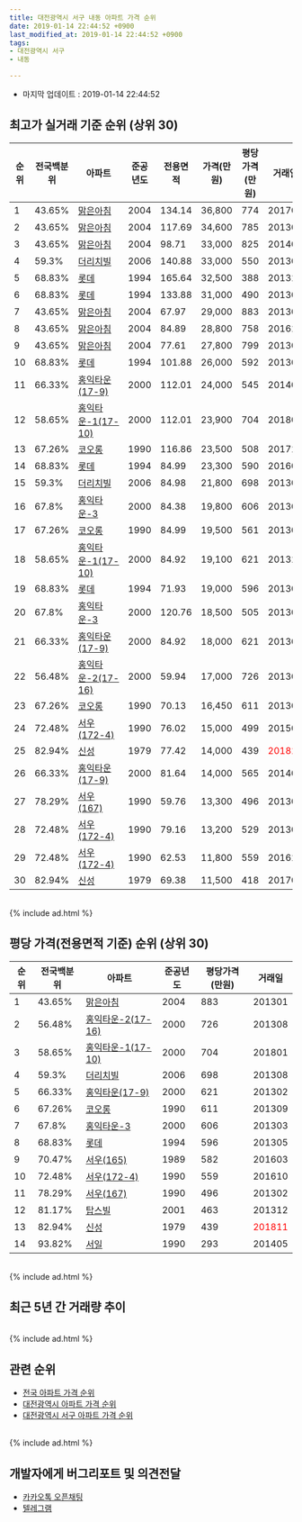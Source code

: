 ```yaml
---
title: 대전광역시 서구 내동 아파트 가격 순위
date: 2019-01-14 22:44:52 +0900
last_modified_at: 2019-01-14 22:44:52 +0900
tags:
- 대전광역시 서구
- 내동

---
```


* 마지막 업데이트 : 2019-01-14 22:44:52

## 최고가 실거래 기준 순위 (상위 30)


|순위|전국백분위|아파트|준공년도|전용면적|가격(만원)|평당가격(만원)|거래일|
|---|---|---|---|---|---|---|---|
|1|43.65%|[맑은아침](https://search.naver.com/search.naver?query=%EB%8C%80%EC%A0%84%EA%B4%91%EC%97%AD%EC%8B%9C+%EC%84%9C%EA%B5%AC+%EB%82%B4%EB%8F%99+%EB%A7%91%EC%9D%80%EC%95%84%EC%B9%A8)|2004|134.14|36,800|774|201704|
|2|43.65%|[맑은아침](https://search.naver.com/search.naver?query=%EB%8C%80%EC%A0%84%EA%B4%91%EC%97%AD%EC%8B%9C+%EC%84%9C%EA%B5%AC+%EB%82%B4%EB%8F%99+%EB%A7%91%EC%9D%80%EC%95%84%EC%B9%A8)|2004|117.69|34,600|785|201305|
|3|43.65%|[맑은아침](https://search.naver.com/search.naver?query=%EB%8C%80%EC%A0%84%EA%B4%91%EC%97%AD%EC%8B%9C+%EC%84%9C%EA%B5%AC+%EB%82%B4%EB%8F%99+%EB%A7%91%EC%9D%80%EC%95%84%EC%B9%A8)|2004|98.71|33,000|825|201401|
|4|59.3%|[더리치빌](https://search.naver.com/search.naver?query=%EB%8C%80%EC%A0%84%EA%B4%91%EC%97%AD%EC%8B%9C+%EC%84%9C%EA%B5%AC+%EB%82%B4%EB%8F%99+%EB%8D%94%EB%A6%AC%EC%B9%98%EB%B9%8C)|2006|140.88|33,000|550|201303|
|5|68.83%|[롯데](https://search.naver.com/search.naver?query=%EB%8C%80%EC%A0%84%EA%B4%91%EC%97%AD%EC%8B%9C+%EC%84%9C%EA%B5%AC+%EB%82%B4%EB%8F%99+%EB%A1%AF%EB%8D%B0)|1994|165.64|32,500|388|201311|
|6|68.83%|[롯데](https://search.naver.com/search.naver?query=%EB%8C%80%EC%A0%84%EA%B4%91%EC%97%AD%EC%8B%9C+%EC%84%9C%EA%B5%AC+%EB%82%B4%EB%8F%99+%EB%A1%AF%EB%8D%B0)|1994|133.88|31,000|490|201303|
|7|43.65%|[맑은아침](https://search.naver.com/search.naver?query=%EB%8C%80%EC%A0%84%EA%B4%91%EC%97%AD%EC%8B%9C+%EC%84%9C%EA%B5%AC+%EB%82%B4%EB%8F%99+%EB%A7%91%EC%9D%80%EC%95%84%EC%B9%A8)|2004|67.97|29,000|883|201301|
|8|43.65%|[맑은아침](https://search.naver.com/search.naver?query=%EB%8C%80%EC%A0%84%EA%B4%91%EC%97%AD%EC%8B%9C+%EC%84%9C%EA%B5%AC+%EB%82%B4%EB%8F%99+%EB%A7%91%EC%9D%80%EC%95%84%EC%B9%A8)|2004|84.89|28,800|758|201611|
|9|43.65%|[맑은아침](https://search.naver.com/search.naver?query=%EB%8C%80%EC%A0%84%EA%B4%91%EC%97%AD%EC%8B%9C+%EC%84%9C%EA%B5%AC+%EB%82%B4%EB%8F%99+%EB%A7%91%EC%9D%80%EC%95%84%EC%B9%A8)|2004|77.61|27,800|799|201302|
|10|68.83%|[롯데](https://search.naver.com/search.naver?query=%EB%8C%80%EC%A0%84%EA%B4%91%EC%97%AD%EC%8B%9C+%EC%84%9C%EA%B5%AC+%EB%82%B4%EB%8F%99+%EB%A1%AF%EB%8D%B0)|1994|101.88|26,000|592|201303|
|11|66.33%|[홍익타운(17-9)](https://search.naver.com/search.naver?query=%EB%8C%80%EC%A0%84%EA%B4%91%EC%97%AD%EC%8B%9C+%EC%84%9C%EA%B5%AC+%EB%82%B4%EB%8F%99+%ED%99%8D%EC%9D%B5%ED%83%80%EC%9A%B4%2817-9%29)|2000|112.01|24,000|545|201406|
|12|58.65%|[홍익타운-1(17-10)](https://search.naver.com/search.naver?query=%EB%8C%80%EC%A0%84%EA%B4%91%EC%97%AD%EC%8B%9C+%EC%84%9C%EA%B5%AC+%EB%82%B4%EB%8F%99+%ED%99%8D%EC%9D%B5%ED%83%80%EC%9A%B4-1%2817-10%29)|2000|112.01|23,900|704|201801|
|13|67.26%|[코오롱](https://search.naver.com/search.naver?query=%EB%8C%80%EC%A0%84%EA%B4%91%EC%97%AD%EC%8B%9C+%EC%84%9C%EA%B5%AC+%EB%82%B4%EB%8F%99+%EC%BD%94%EC%98%A4%EB%A1%B1)|1990|116.86|23,500|508|201711|
|14|68.83%|[롯데](https://search.naver.com/search.naver?query=%EB%8C%80%EC%A0%84%EA%B4%91%EC%97%AD%EC%8B%9C+%EC%84%9C%EA%B5%AC+%EB%82%B4%EB%8F%99+%EB%A1%AF%EB%8D%B0)|1994|84.99|23,300|590|201604|
|15|59.3%|[더리치빌](https://search.naver.com/search.naver?query=%EB%8C%80%EC%A0%84%EA%B4%91%EC%97%AD%EC%8B%9C+%EC%84%9C%EA%B5%AC+%EB%82%B4%EB%8F%99+%EB%8D%94%EB%A6%AC%EC%B9%98%EB%B9%8C)|2006|84.98|21,800|698|201308|
|16|67.8%|[홍익타운-3](https://search.naver.com/search.naver?query=%EB%8C%80%EC%A0%84%EA%B4%91%EC%97%AD%EC%8B%9C+%EC%84%9C%EA%B5%AC+%EB%82%B4%EB%8F%99+%ED%99%8D%EC%9D%B5%ED%83%80%EC%9A%B4-3)|2000|84.38|19,800|606|201303|
|17|67.26%|[코오롱](https://search.naver.com/search.naver?query=%EB%8C%80%EC%A0%84%EA%B4%91%EC%97%AD%EC%8B%9C+%EC%84%9C%EA%B5%AC+%EB%82%B4%EB%8F%99+%EC%BD%94%EC%98%A4%EB%A1%B1)|1990|84.99|19,500|561|201309|
|18|58.65%|[홍익타운-1(17-10)](https://search.naver.com/search.naver?query=%EB%8C%80%EC%A0%84%EA%B4%91%EC%97%AD%EC%8B%9C+%EC%84%9C%EA%B5%AC+%EB%82%B4%EB%8F%99+%ED%99%8D%EC%9D%B5%ED%83%80%EC%9A%B4-1%2817-10%29)|2000|84.92|19,100|621|201310|
|19|68.83%|[롯데](https://search.naver.com/search.naver?query=%EB%8C%80%EC%A0%84%EA%B4%91%EC%97%AD%EC%8B%9C+%EC%84%9C%EA%B5%AC+%EB%82%B4%EB%8F%99+%EB%A1%AF%EB%8D%B0)|1994|71.93|19,000|596|201305|
|20|67.8%|[홍익타운-3](https://search.naver.com/search.naver?query=%EB%8C%80%EC%A0%84%EA%B4%91%EC%97%AD%EC%8B%9C+%EC%84%9C%EA%B5%AC+%EB%82%B4%EB%8F%99+%ED%99%8D%EC%9D%B5%ED%83%80%EC%9A%B4-3)|2000|120.76|18,500|505|201308|
|21|66.33%|[홍익타운(17-9)](https://search.naver.com/search.naver?query=%EB%8C%80%EC%A0%84%EA%B4%91%EC%97%AD%EC%8B%9C+%EC%84%9C%EA%B5%AC+%EB%82%B4%EB%8F%99+%ED%99%8D%EC%9D%B5%ED%83%80%EC%9A%B4%2817-9%29)|2000|84.92|18,000|621|201302|
|22|56.48%|[홍익타운-2(17-16)](https://search.naver.com/search.naver?query=%EB%8C%80%EC%A0%84%EA%B4%91%EC%97%AD%EC%8B%9C+%EC%84%9C%EA%B5%AC+%EB%82%B4%EB%8F%99+%ED%99%8D%EC%9D%B5%ED%83%80%EC%9A%B4-2%2817-16%29)|2000|59.94|17,000|726|201308|
|23|67.26%|[코오롱](https://search.naver.com/search.naver?query=%EB%8C%80%EC%A0%84%EA%B4%91%EC%97%AD%EC%8B%9C+%EC%84%9C%EA%B5%AC+%EB%82%B4%EB%8F%99+%EC%BD%94%EC%98%A4%EB%A1%B1)|1990|70.13|16,450|611|201309|
|24|72.48%|[서우(172-4)](https://search.naver.com/search.naver?query=%EB%8C%80%EC%A0%84%EA%B4%91%EC%97%AD%EC%8B%9C+%EC%84%9C%EA%B5%AC+%EB%82%B4%EB%8F%99+%EC%84%9C%EC%9A%B0%28172-4%29)|1990|76.02|15,000|499|201509|
|25|82.94%|[신성](https://search.naver.com/search.naver?query=%EB%8C%80%EC%A0%84%EA%B4%91%EC%97%AD%EC%8B%9C+%EC%84%9C%EA%B5%AC+%EB%82%B4%EB%8F%99+%EC%8B%A0%EC%84%B1)|1979|77.42|14,000|439|<span style="color:red">201811</span>|
|26|66.33%|[홍익타운(17-9)](https://search.naver.com/search.naver?query=%EB%8C%80%EC%A0%84%EA%B4%91%EC%97%AD%EC%8B%9C+%EC%84%9C%EA%B5%AC+%EB%82%B4%EB%8F%99+%ED%99%8D%EC%9D%B5%ED%83%80%EC%9A%B4%2817-9%29)|2000|81.64|14,000|565|201405|
|27|78.29%|[서우(167)](https://search.naver.com/search.naver?query=%EB%8C%80%EC%A0%84%EA%B4%91%EC%97%AD%EC%8B%9C+%EC%84%9C%EA%B5%AC+%EB%82%B4%EB%8F%99+%EC%84%9C%EC%9A%B0%28167%29)|1990|59.76|13,300|496|201302|
|28|72.48%|[서우(172-4)](https://search.naver.com/search.naver?query=%EB%8C%80%EC%A0%84%EA%B4%91%EC%97%AD%EC%8B%9C+%EC%84%9C%EA%B5%AC+%EB%82%B4%EB%8F%99+%EC%84%9C%EC%9A%B0%28172-4%29)|1990|79.16|13,200|529|201308|
|29|72.48%|[서우(172-4)](https://search.naver.com/search.naver?query=%EB%8C%80%EC%A0%84%EA%B4%91%EC%97%AD%EC%8B%9C+%EC%84%9C%EA%B5%AC+%EB%82%B4%EB%8F%99+%EC%84%9C%EC%9A%B0%28172-4%29)|1990|62.53|11,800|559|201610|
|30|82.94%|[신성](https://search.naver.com/search.naver?query=%EB%8C%80%EC%A0%84%EA%B4%91%EC%97%AD%EC%8B%9C+%EC%84%9C%EA%B5%AC+%EB%82%B4%EB%8F%99+%EC%8B%A0%EC%84%B1)|1979|69.38|11,500|418|201704|


<br>
{% include ad.html %}
<br>

## 평당 가격(전용면적 기준) 순위 (상위 30)


|순위|전국백분위|아파트|준공년도|평당가격(만원)|거래일|
|---|---|---|---|---|---|
|1|43.65%|[맑은아침](https://search.naver.com/search.naver?query=%EB%8C%80%EC%A0%84%EA%B4%91%EC%97%AD%EC%8B%9C+%EC%84%9C%EA%B5%AC+%EB%82%B4%EB%8F%99+%EB%A7%91%EC%9D%80%EC%95%84%EC%B9%A8)|2004|883|201301|
|2|56.48%|[홍익타운-2(17-16)](https://search.naver.com/search.naver?query=%EB%8C%80%EC%A0%84%EA%B4%91%EC%97%AD%EC%8B%9C+%EC%84%9C%EA%B5%AC+%EB%82%B4%EB%8F%99+%ED%99%8D%EC%9D%B5%ED%83%80%EC%9A%B4-2%2817-16%29)|2000|726|201308|
|3|58.65%|[홍익타운-1(17-10)](https://search.naver.com/search.naver?query=%EB%8C%80%EC%A0%84%EA%B4%91%EC%97%AD%EC%8B%9C+%EC%84%9C%EA%B5%AC+%EB%82%B4%EB%8F%99+%ED%99%8D%EC%9D%B5%ED%83%80%EC%9A%B4-1%2817-10%29)|2000|704|201801|
|4|59.3%|[더리치빌](https://search.naver.com/search.naver?query=%EB%8C%80%EC%A0%84%EA%B4%91%EC%97%AD%EC%8B%9C+%EC%84%9C%EA%B5%AC+%EB%82%B4%EB%8F%99+%EB%8D%94%EB%A6%AC%EC%B9%98%EB%B9%8C)|2006|698|201308|
|5|66.33%|[홍익타운(17-9)](https://search.naver.com/search.naver?query=%EB%8C%80%EC%A0%84%EA%B4%91%EC%97%AD%EC%8B%9C+%EC%84%9C%EA%B5%AC+%EB%82%B4%EB%8F%99+%ED%99%8D%EC%9D%B5%ED%83%80%EC%9A%B4%2817-9%29)|2000|621|201302|
|6|67.26%|[코오롱](https://search.naver.com/search.naver?query=%EB%8C%80%EC%A0%84%EA%B4%91%EC%97%AD%EC%8B%9C+%EC%84%9C%EA%B5%AC+%EB%82%B4%EB%8F%99+%EC%BD%94%EC%98%A4%EB%A1%B1)|1990|611|201309|
|7|67.8%|[홍익타운-3](https://search.naver.com/search.naver?query=%EB%8C%80%EC%A0%84%EA%B4%91%EC%97%AD%EC%8B%9C+%EC%84%9C%EA%B5%AC+%EB%82%B4%EB%8F%99+%ED%99%8D%EC%9D%B5%ED%83%80%EC%9A%B4-3)|2000|606|201303|
|8|68.83%|[롯데](https://search.naver.com/search.naver?query=%EB%8C%80%EC%A0%84%EA%B4%91%EC%97%AD%EC%8B%9C+%EC%84%9C%EA%B5%AC+%EB%82%B4%EB%8F%99+%EB%A1%AF%EB%8D%B0)|1994|596|201305|
|9|70.47%|[서우(165)](https://search.naver.com/search.naver?query=%EB%8C%80%EC%A0%84%EA%B4%91%EC%97%AD%EC%8B%9C+%EC%84%9C%EA%B5%AC+%EB%82%B4%EB%8F%99+%EC%84%9C%EC%9A%B0%28165%29)|1989|582|201603|
|10|72.48%|[서우(172-4)](https://search.naver.com/search.naver?query=%EB%8C%80%EC%A0%84%EA%B4%91%EC%97%AD%EC%8B%9C+%EC%84%9C%EA%B5%AC+%EB%82%B4%EB%8F%99+%EC%84%9C%EC%9A%B0%28172-4%29)|1990|559|201610|
|11|78.29%|[서우(167)](https://search.naver.com/search.naver?query=%EB%8C%80%EC%A0%84%EA%B4%91%EC%97%AD%EC%8B%9C+%EC%84%9C%EA%B5%AC+%EB%82%B4%EB%8F%99+%EC%84%9C%EC%9A%B0%28167%29)|1990|496|201302|
|12|81.17%|[탑스빌](https://search.naver.com/search.naver?query=%EB%8C%80%EC%A0%84%EA%B4%91%EC%97%AD%EC%8B%9C+%EC%84%9C%EA%B5%AC+%EB%82%B4%EB%8F%99+%ED%83%91%EC%8A%A4%EB%B9%8C)|2001|463|201312|
|13|82.94%|[신성](https://search.naver.com/search.naver?query=%EB%8C%80%EC%A0%84%EA%B4%91%EC%97%AD%EC%8B%9C+%EC%84%9C%EA%B5%AC+%EB%82%B4%EB%8F%99+%EC%8B%A0%EC%84%B1)|1979|439|<span style="color:red">201811</span>|
|14|93.82%|[서일](https://search.naver.com/search.naver?query=%EB%8C%80%EC%A0%84%EA%B4%91%EC%97%AD%EC%8B%9C+%EC%84%9C%EA%B5%AC+%EB%82%B4%EB%8F%99+%EC%84%9C%EC%9D%BC)|1990|293|201405|


<br>
{% include ad.html %}
<br>

## 최근 5년 간 거래량 추이


<div style="width:100%;">
    <canvas id="deal_progress" height="250"></canvas>
</div>

<script>
new Chart(document.getElementById("deal_progress"), {
    type: 'line',
    data: {
        labels: ['201401','201402','201403','201404','201405','201406','201407','201408','201409','201410','201411','201412','201501','201502','201503','201504','201505','201506','201507','201508','201509','201510','201511','201512','201601','201602','201603','201604','201605','201606','201607','201608','201609','201610','201611','201612','201701','201702','201703','201704','201705','201706','201707','201708','201709','201710','201711','201712','201801','201802','201803','201804','201805','201806','201807','201808','201809','201810','201811','201812','201901'],
        datasets: [{
            label: '실거래 수',
            pointRadius: 1,
            data: [26, 35, 29, 33, 29, 31, 29, 33, 30, 30, 30, 30, 37, 35, 54, 38, 27, 38, 21, 30, 27, 42, 30, 22, 19, 24, 36, 31, 30, 27, 31, 40, 44, 45, 36, 30, 32, 30, 36, 32, 20, 46, 30, 29, 36, 17, 21, 21, 30, 13, 38, 8, 27, 21, 17, 12, 22, 42, 30, 14, 1],
            borderColor: "rgba(255, 201, 14, 1)",
            backgroundColor: "rgba(255, 201, 14, 0.5)",
            fill: true,
        }]
    },
    options: {
        responsive: true,
        title: {
            display: true,
            text: '5년간 거래량 추이'
        },
        tooltips: {
            mode: 'index',
            intersect: false,
        },
        hover: {
            mode: 'nearest',
            intersect: true
        },
        scales: {
            xAxes: [{
                display: true,
                scaleLabel: {
                    display: true,
                    labelString: '년/월'
                }
            }],
            yAxes: [{
                display: true,
                ticks: {
                    suggestedMin: 0,
                },
                scaleLabel: {
                    display: true,
                    labelString: '실거래 수'
                }
            }]
        }
    }
});

</script>


<br>
{% include ad.html %}
<br>

## 관련 순위

- [전국 아파트 가격 순위](https://inasie.github.io/apt-ranking/전국)
- [대전광역시 아파트 가격 순위](https://inasie.github.io/apt-ranking/대전광역시)
- [대전광역시 서구 아파트 가격 순위](https://inasie.github.io/apt-ranking/대전광역시-서구)


<br>
{% include ad.html %}
<br>

## 개발자에게 버그리포트 및 의견전달

- [카카오톡 오픈채팅](https://open.kakao.com/o/gLJUAP4)
- [텔레그램](https://t.me/inasie)


